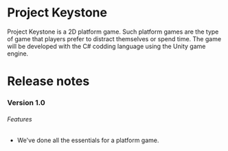 # Project Keystone

<p>Project Keystone is a 2D platform game. Such platform games are the type of game that players prefer to distract themselves or spend time. The game will be developed with the C# codding language using the Unity game engine.</p>

<h1>Release notes</h1>

<h3>Version 1.0</h3>

<h6>Features</h6>

<ul>
    <li>We've done all the essentials for a platform game.</li>
</ul>
